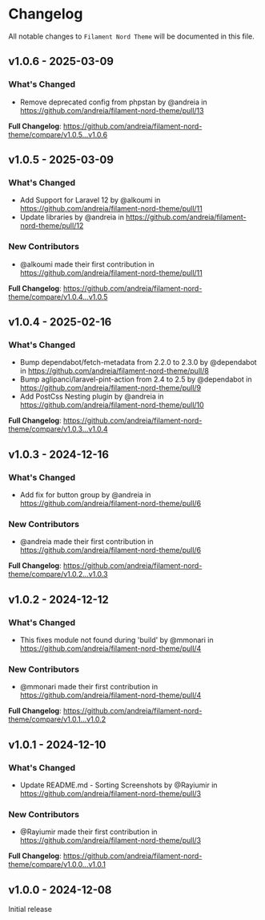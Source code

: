 # Changelog

All notable changes to `Filament Nord Theme` will be documented in this file.

## v1.0.6 - 2025-03-09

### What's Changed

* Remove deprecated config from phpstan by @andreia in https://github.com/andreia/filament-nord-theme/pull/13

**Full Changelog**: https://github.com/andreia/filament-nord-theme/compare/v1.0.5...v1.0.6

## v1.0.5 - 2025-03-09

### What's Changed

* Add Support for Laravel 12 by @alkoumi in https://github.com/andreia/filament-nord-theme/pull/11
* Update libraries by @andreia in https://github.com/andreia/filament-nord-theme/pull/12

### New Contributors

* @alkoumi made their first contribution in https://github.com/andreia/filament-nord-theme/pull/11

**Full Changelog**: https://github.com/andreia/filament-nord-theme/compare/v1.0.4...v1.0.5

## v1.0.4 - 2025-02-16

### What's Changed

* Bump dependabot/fetch-metadata from 2.2.0 to 2.3.0 by @dependabot in https://github.com/andreia/filament-nord-theme/pull/8
* Bump aglipanci/laravel-pint-action from 2.4 to 2.5 by @dependabot in https://github.com/andreia/filament-nord-theme/pull/9
* Add PostCss Nesting plugin by @andreia in https://github.com/andreia/filament-nord-theme/pull/10

**Full Changelog**: https://github.com/andreia/filament-nord-theme/compare/v1.0.3...v1.0.4

## v1.0.3 - 2024-12-16

### What's Changed

* Add fix for button group by @andreia in https://github.com/andreia/filament-nord-theme/pull/6

### New Contributors

* @andreia made their first contribution in https://github.com/andreia/filament-nord-theme/pull/6

**Full Changelog**: https://github.com/andreia/filament-nord-theme/compare/v1.0.2...v1.0.3

## v1.0.2 - 2024-12-12

### What's Changed

* This fixes module not found during 'build' by @mmonari in https://github.com/andreia/filament-nord-theme/pull/4

### New Contributors

* @mmonari made their first contribution in https://github.com/andreia/filament-nord-theme/pull/4

**Full Changelog**: https://github.com/andreia/filament-nord-theme/compare/v1.0.1...v1.0.2

## v1.0.1 - 2024-12-10

### What's Changed

* Update README.md - Sorting Screenshots by @Rayiumir in https://github.com/andreia/filament-nord-theme/pull/3

### New Contributors

* @Rayiumir made their first contribution in https://github.com/andreia/filament-nord-theme/pull/3

**Full Changelog**: https://github.com/andreia/filament-nord-theme/compare/v1.0.0...v1.0.1

## v1.0.0 - 2024-12-08

Initial release
